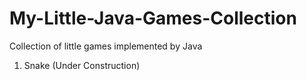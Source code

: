 # My-Little-Java-Games-Collection
Collection of little games implemented by Java
  1. Snake (Under Construction)
